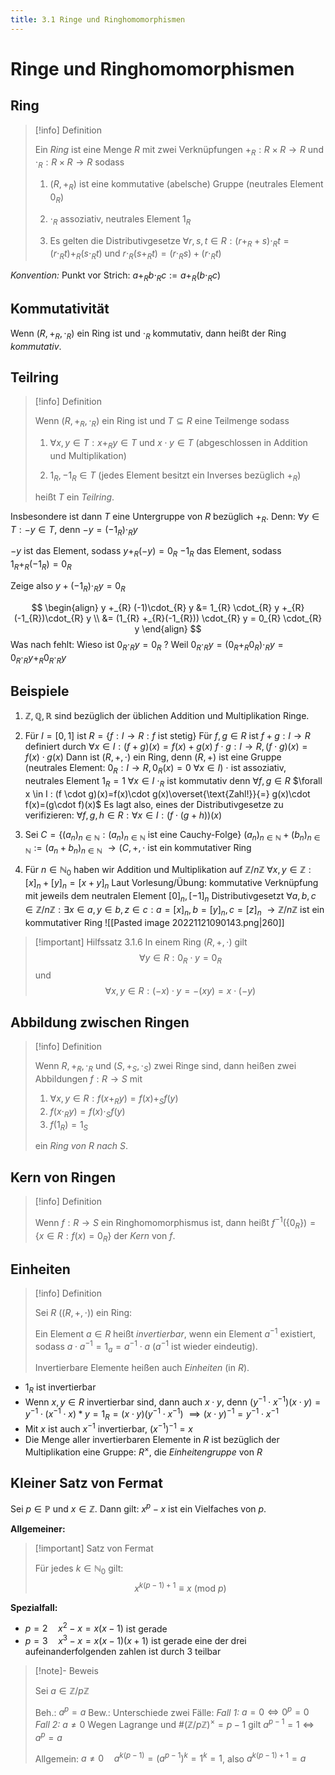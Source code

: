 ```yaml
---
title: 3.1 Ringe und Ringhomomorphismen
---
```


# Ringe und Ringhomomorphismen

## Ring

> [!info] Definition 
> 
> Ein *Ring* ist eine Menge $R$ mit zwei Verknüpfungen $+_{R} : R\times R\to R$ und $\cdot_{R} : R \times R\to R$
> sodass 
> 1. $(R, +_{R})$ ist eine kommutative (abelsche) Gruppe (neutrales Element $0_{R}$)
>  
> 2. $\cdot_{R}$ assoziativ, neutrales Element $1_{R}$
>  
> 3. Es gelten die Distributivgesetze
>    $\forall r,s,t \in R : (r+_{R}+s)\cdot_{R} t = (r \cdot_R t)+_{R}(s\cdot_{R}t)$
>    und $r \cdot_{R} (s+_{R}t)=(r\cdot_{R}s)+(r \cdot_{R}t)$

*Konvention:* Punkt vor Strich: $a+_{R}b\cdot_{R} c := a +_{R} (b\cdot_{R}c)$

## Kommutativität

Wenn $(R, +_{R}, \cdot_{R})$ ein Ring ist und $\cdot_{R}$ kommutativ, dann heißt der Ring *kommutativ*.

## Teilring

> [!info] Definition 
> 
> Wenn $(R, +_{R}, \cdot_{R})$ ein Ring ist und $T \subseteq R$ eine Teilmenge sodass
> 1. $\forall x,y \in T: x +_{R} y \in T$ und $x \cdot y \in T$ 
>    (abgeschlossen in Addition und Multiplikation)
>   
> 2. $1_{R}, -1_{R} \in T$
>    (jedes Element besitzt ein Inverses bezüglich $+_{R}$)
> 
> heißt $T$ ein *Teilring*.

Insbesondere ist dann $T$ eine Untergruppe von $R$ bezüglich $+_{R}$. Denn:
$\forall y \in T: -y \in T$, denn
$-y = (-1_{R}) \cdot_{R} y$

$-y$ ist das Element, sodass $y+_{R}(-y)=0_{R}$
$-1_{R}$ das Element, sodass $1_{R}+_{R}(-1_{R})=0_{R}$

Zeige also $y+(-1_{R})\cdot_{R}y=0_{R}$

$$
\begin{align}
y +_{R} (-1)\cdot_{R} y &= 1_{R} \cdot_{R} y +_{R} (-1_{R})\cdot_{R} y \\
&= (1_{R} +_{R}(-1_{R})) \cdot_{R} y = 0_{R} \cdot_{R} y
\end{align}
$$
Was nach fehlt: Wieso ist $0_{R} \cdot_{R} y = 0_{R}$ ?
    Weil $0_{R}\cdot_{R} y = (0_{R}+_{R}0_{R})\cdot_{R} y = 0_{R} \cdot_{R} y +_{R} 0_{R} \cdot_{R} y$

## Beispiele

1. $\mathbb{Z}, \mathbb{Q}, \mathbb{R}$ sind bezüglich der üblichen Addition und Multiplikation Ringe.
   
2. Für $I=[0,1]$ ist $R=\{ f: I \to R : f \text{ ist stetig} \}$
    Für $f,g \in R$ ist $f+g : I \to R$ definiert durch 
        $\forall x \in I : (f+g)(x) = f(x)+g(x)$
        $f \cdot g: I \to R, (f\cdot g)(x)=f(x)\cdot g(x)$
    Dann ist $(R,+,\cdot)$ ein Ring, denn $(R,+)$ ist eine Gruppe (neutrales Element: $0_{R}:I\to R, 0_{R}(x)=0 \ \forall x \in I$)
    $\cdot$ ist assoziativ, neutrales Element $1_{R}=1 \ \forall x \in I$
    $\cdot_{R}$ ist kommutativ denn $\forall f, g \in R$
        $\forall x \in I : (f \cdot g)(x)=f(x)\cdot g(x)\overset{\text{Zahl!}}{=} g(x)\cdot f(x)=(g\cdot f)(x)$
    Es lagt also, eines der Distributivgesetze zu verifizieren:
    $\forall f,g,h \in R : \forall x \in I : (f\cdot(g+h))(x)$
    
3. Sei $C = \{ (a_{n})_{n \in\mathbb{N}} : (a_{n})_{n \in\mathbb{N}} \text{ ist eine Cauchy-Folge} \}$
   $(a_{n})_{n \in\mathbb{N}} + (b_{n})_{n \in\mathbb{N}} := (a_{n}+b_{n})_{n \in\mathbb{N}}$
   $\to (C, +, \cdot$ ist ein kommutativer Ring
   
4. Für $n \in \mathbb{N}_{0}$ haben wir Addition und Multiplikation auf $\mathbb{Z} \text{/}n\mathbb{Z}$
   $\forall x,y \in \mathbb{Z} : [x]_{n}+[y]_{n} = [x+y]_{n}$
   Laut Vorlesung/Übung: kommutative Verknüpfung mit jeweils dem neutralen Element $[0]_{n}, [-1]_{n}$
   Distributivgesetzt $\forall a,b,c \in \mathbb{Z}\text{/}n\mathbb{Z} : \exists x \in a, y \in b, z \in c : a = [x]_{n}, b=[y]_{n},c=[z]_{n}$
   $\to\mathbb{Z} \text{/}n\mathbb{Z}$ ist ein kommutativer Ring
   ![[Pasted image 20221121090143.png|260]]

> [!important] Hilfssatz 3.1.6
> In einem Ring $(R, +, \cdot)$ gilt 
>  $$\forall y \in R: 0_{R}\cdot y=0_{R}$$
> und 
> $$\forall x,y \in R : (-x)\cdot y=-(xy)=x\cdot(-y)$$

## Abbildung zwischen Ringen

> [!info] Definition 
> 
> Wenn $R, +_{R}, \cdot_{R}$ und $(S, +_{S}, \cdot_{S})$ zwei Ringe sind, dann heißen zwei Abbildungen
> $f : R \to S$ mit
> 
> 1. $\forall x,y \in R: f(x+_{R}y)=f(x)+_{S}f(y)$
> 2. $f(x \cdot_{R} y)=f(x) \cdot_{S} f(y)$
> 3. $f(1_{R})=1_{S}$
> 
> ein *Ring von $R$ nach $S$*.

## Kern von Ringen

> [!info] Definition 
> 
> Wenn $f:R\to S$ ein Ringhomomorphismus ist, dann heißt $f^{-1}(\{ 0_{R} \})=\{ x \in R: f(x)=0_{R} \}$ der *Kern* von $f$.

## Einheiten

> [!info] Definition 
> 
> Sei $R$ ($(R, +, \cdot)$) ein Ring: 
> 
> Ein Element $a \in R$ heißt *invertierbar*, wenn ein Element $a^{-1}$ existiert, sodass $a\cdot a^{-1}=1_{a}=a^{-1}\cdot a$ ($a^{-1}$ ist wieder eindeutig).
> 
> Invertierbare Elemente heißen auch *Einheiten* (in $R$).

- $1_{R}$ ist invertierbar
- Wenn $x,y \in R$ invertierbar sind, dann auch $x \cdot y$, denn $(y^{-1}\cdot x^{-1})(x\cdot y)=y^{-1}\cdot(x ^{-1} \cdot x)*y=1_{R}=(x\cdot y)(y ^{-1} \cdot x ^{-1})$
  $\implies (x \cdot y)^{-1}=y^{-1}\cdot x ^{-1}$
- Mit $x$ ist auch $x ^{-1}$ invertierbar, $(x ^{-1})^{-1}=x$ 
- Die Menge aller invertierbaren Elemente in $R$ ist bezüglich der Multiplikation eine Gruppe: $R^\times$, die *Einheitengruppe* von $R$

## Kleiner Satz von Fermat

Sei $p \in \mathbb{P}$ und $x \in \mathbb{Z}$. 
Dann gilt: $x^p-x$ ist ein Vielfaches von $p$.

**Allgemeiner:** 

> [!important] Satz von Fermat
> 
>  Für jedes $k \in \mathbb{N}_{0}$ gilt: 
>  $$
> x^{k(p-1)+1} \equiv x \ (\text{mod } p)
> $$

**Spezialfall:**
- $p=2 \quad x^2-x=x(x-1)$ ist gerade
- $p=3 \quad x^3-x=x(x-1)(x+1)$ ist gerade
  eine der drei aufeinanderfolgenden zahlen ist durch 3 teilbar

> [!note]- Beweis
> 
> Sei $a \in \mathbb{Z}\text{/}p\mathbb{Z}$
> 
> Beh.: $a^p=a$
> Bew.:
> Unterschiede zwei Fälle:
> *Fall 1:* $a=0 \iff 0^p=0$
> *Fall 2:* $a\neq 0$
>     Wegen Lagrange und $\#(\mathbb{Z}\text{/}p\mathbb{Z})^\times=p-1$
>     gilt $a^{p-1}=1 \iff a^p=a$
>     
> Allgemein:
> $a\neq 0 \quad a^{k(p-1)}=(a^{p-1})^k=1^k=1$, also $a^{k(p-1)+1}=a$



  